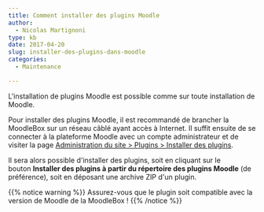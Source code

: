 ```yaml
---
title: Comment installer des plugins Moodle
author:
  - Nicolas Martignoni
type: kb
date: 2017-04-20
slug: installer-des-plugins-dans-moodle
categories:
  - Maintenance

---
```

L'installation de plugins Moodle est possible comme sur toute installation de Moodle.

Pour installer des plugins Moodle, il est recommandé de brancher la MoodleBox sur un réseau câblé ayant accès à Internet. Il suffit ensuite de se connecter à la plateforme Moodle avec un compte administrateur et de visiter la page [Administration du site > Plugins > Installer des plugins][1].

Il sera alors possible d'installer des plugins, soit en cliquant sur le bouton __Installer des plugins à partir du répertoire des plugins Moodle__ (de préférence), soit en déposant une archive ZIP d'un plugin.

{{% notice warning %}}
Assurez-vous que le plugin soit compatible avec la version de Moodle de la MoodleBox !
{{% /notice %}}

 [1]: http://moodlebox.home/admin/tool/installaddon/index.php
